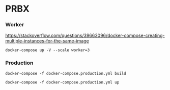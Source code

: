 # PRBX

### Worker
https://stackoverflow.com/questions/39663096/docker-compose-creating-multiple-instances-for-the-same-image

`docker-compose up -V --scale worker=3`



### Production

`docker-compose -f docker-compose.production.yml build`

`docker-compose -f docker-compose.production.yml up`